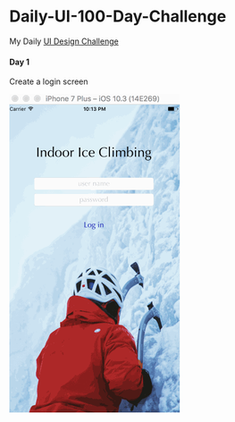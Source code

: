 # Daily-UI-100-Day-Challenge
My Daily [UI Design Challenge](http://www.dailyui.co "Daily UI")

#### Day 1
Create a login screen

![Day 1](/day001/login.gif "Day 1")
